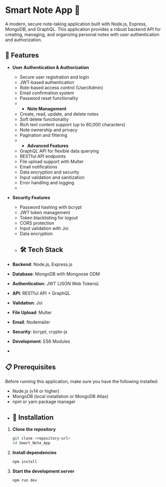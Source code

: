 # Smart Note App 📝
A modern, secure note-taking application built with Node.js, Express, MongoDB, and GraphQL. This application provides a robust backend API for creating, managing, and organizing personal notes with user authentication and authorization.
## 🚀 Features
- **User Authentication & Authorization**
  - Secure user registration and login
  - JWT-based authentication
  - Role-based access control (User/Admin)
  - Email confirmation system
  - Password reset functionality
  - - **Note Management**
  - Create, read, update, and delete notes
  - Soft delete functionality
  - Rich text content support (up to 60,000 characters)
  - Note ownership and privacy
  - Pagination and filtering
  - - **Advanced Features**
  - GraphQL API for flexible data querying
  - RESTful API endpoints
  - File upload support with Multer
  - Email notifications
  - Data encryption and security
  - Input validation and sanitization
  - Error handling and logging
  - 
- **Security Features**
  - Password hashing with bcrypt
  - JWT token management
  - Token blacklisting for logout
  - CORS protection
  - Input validation with Joi
  - Data encryption
  - ## 🛠️ Tech Stack

- **Backend**: Node.js, Express.js
- **Database**: MongoDB with Mongoose ODM
- **Authentication**: JWT (JSON Web Tokens)
- **API**: RESTful API + GraphQL
- **Validation**: Joi
- **File Upload**: Multer
- **Email**: Nodemailer
- **Security**: bcrypt, crypto-js
- **Development**: ES6 Modules
- 
## 📋 Prerequisites

Before running this application, make sure you have the following installed:

- Node.js (v14 or higher)
- MongoDB (local installation or MongoDB Atlas)
- npm or yarn package manager
- ## 🚀 Installation
1. **Clone the repository**
   ```bash
   git clone <repository-url>
   cd Smart_Note_App
   ```

2. **Install dependencies**
   ```bash
   npm install
   ```
   
3. **Start the development server**
   ```bash
   npm run dev
   ```
